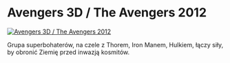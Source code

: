 Avengers 3D / The Avengers 2012 
=============
[![Avengers 3D / The Avengers 2012 ](http://vidos.pl/images/player.gif)](http://vidos.pl/avengers-3d-the-avengers-2012)

 Grupa superbohaterów, na czele z Thorem, Iron Manem, Hulkiem, łączy siły, by obronić Ziemię przed inwazją kosmitów.
